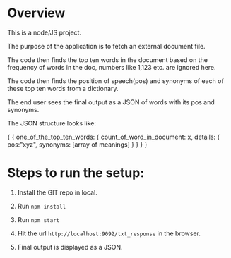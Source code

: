 # Overview

This is a node/JS project.

The purpose of the application is to fetch an external document file.

The code then finds the top ten words in the document based on the frequency of words in the doc, numbers like 1,123 etc. are ignored here.

The code then finds the position of speech(pos) and synonyms of each of these top ten words from a dictionary.

The end user sees the final output as a JSON of words with its pos and synonyms.

The JSON structure looks like:

{
{
one_of_the_top_ten_words: {
count_of_word_in_document: x,
details: {
pos:"xyz",
synonyms: [array of meanings]
}
}
}
}

# Steps to run the setup:

1. Install the GIT repo in local.

2. Run `npm install`

3. Run `npm start`

4. Hit the url `http://localhost:9092/txt_response` in the browser.

5. Final output is displayed as a JSON.
